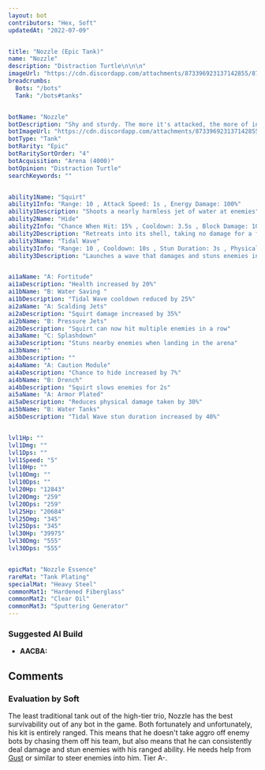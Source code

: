 ```yaml
---
layout: bot
contributors: "Hex, Soft"
updatedAt: "2022-07-09"


title: "Nozzle (Epic Tank)"
name: "Nozzle"
description: "Distraction Turtle\n\n\n"
imageUrl: "https://cdn.discordapp.com/attachments/873396923137142855/873396953956896868/nozzle.png"
breadcrumbs:
  Bots: "/bots"
  Tank: "/bots#tanks"


botName: "Nozzle"
botDescription: "Shy and sturdy. The more it's attacked, the more of in its shell. Great at being focus of the entire enemy team."
botImageUrl: "https://cdn.discordapp.com/attachments/873396923137142855/873396953956896868/nozzle.png"
botType: "Tank"
botRarity: "Epic"
botRaritySortOrder: "4"
botAcquisition: "Arena (4000)"
botOpinion: "Distraction Turtle"
searchKeywords: ""


ability1Name: "Squirt"
ability1Info: "Range: 10 , Attack Speed: 1s , Energy Damage: 100%"
ability1Description: "Shoots a nearly harmless jet of water at enemies"
ability2Name: "Hide"
ability2Info: "Chance When Hit: 15% , Cooldown: 3.5s , Block Damage: 100% , Duration: 2.5s"
ability2Description: "Retreats into its shell, taking no damage for a few second"
ability3Name: "Tidal Wave"
ability3Info: "Range: 10 , Cooldown: 10s , Stun Duration: 3s , Physical Damage: 429%"
ability3Description: "Launches a wave that damages and stuns enemies in a line"


ai1aName: "A: Fortitude"
ai1aDescription: "Health increased by 20%"
ai1bName: "B: Water Saving "
ai1bDescription: "Tidal Wave cooldown reduced by 25%"
ai2aName: "A: Scalding Jets"
ai2aDescription: "Squirt damage increased by 35%"
ai2bName: "B: Pressure Jets"
ai2bDescription: "Squirt can now hit multiple enemies in a row"
ai3aName: "C: Splashdown"
ai3aDescription: "Stuns nearby enemies when landing in the arena"
ai3bName: ""
ai3bDescription: ""
ai4aName: "A: Caution Module"
ai4aDescription: "Chance to hide increased by 7%"
ai4bName: "B: Drench"
ai4bDescription: "Squirt slows enemies for 2s"
ai5aName: "A: Armor Plated"
ai5aDescription: "Reduces physical damage taken by 30%"
ai5bName: "B: Water Tanks"
ai5bDescription: "Tidal Wave stun duration increased by 40%"


lvl1Hp: ""
lvl1Dmg: ""
lvl1Dps: ""
lvl1Speed: "5"
lvl10Hp: ""
lvl10Dmg: ""
lvl10Dps: ""
lvl20Hp: "12843"
lvl20Dmg: "259"
lvl20Dps: "259"
lvl25Hp: "20684"
lvl25Dmg: "345"
lvl25Dps: "345"
lvl30Hp: "39975"
lvl30Dmg: "555"
lvl30Dps: "555"


epicMat: "Nozzle Essence"
rareMat: "Tank Plating"
specialMat: "Heavy Steel"
commonMat1: "Hardened Fiberglass"
commonMat2: "Clear Oil"
commonMat3: "Sputtering Generator"
---
```



### Suggested AI Build
- **AACBA:**

## Comments

### Evaluation by Soft
The least traditional tank out of the high-tier trio, Nozzle has the best survivability out of any bot in the game. Both fortunately and unfortunately, his kit is entirely ranged. This means that he doesn't take aggro off enemy bots by chasing them off his team, but also means that he can consistently deal damage and stun enemies with his ranged ability. He needs help from [Gust](/gust) or similar to steer enemies into him. Tier A-.

